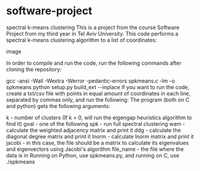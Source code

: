 # software-project
spectral k-means clustering
This is a project from the course Software Project from my third year in Tel Aviv University. This code performs a spectral k-means clustering algorithm to a list of coordinates:

image

In order to compile and run the code, run the following commands after cloning the repository:

gcc -ansi -Wall -Wextra -Werror -pedantic-errors spkmeans.c -lm -o spkmeans
python setup.py build_ext --inplace
If you want to run the code, create a txt/csv file with points in equal amount of coordinates in each line, separated by commas only, and run the following: The program (both on C and python) gets the following arguments:

k - number of clusters (If k = 0, will run the eigengap heuristics algorithm to find it)
goal - one of the following
spk - run full spectral clustering
wam - calculate the weighted adjacency matrix and print it
ddg - calculate the diagonal degree matrix and print it
lnorm - calculate lnorm matrix and print it
jacobi - in this case, the file should be a matrix to calculate its eigenvalues and eigenvectors using Jacobi's algorithm
file_name - the file where the data is in
Running on Python, use spkmeans.py, and running on C, use ./spkmeans

